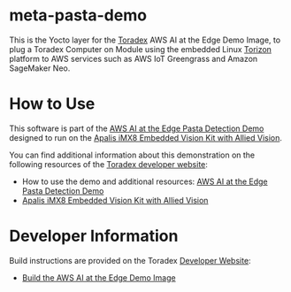 # meta-pasta-demo #

This is the Yocto layer for the [Toradex](https://www.toradex.com/) AWS AI at
the Edge Demo Image, to plug a Toradex Computer on Module using
the embedded Linux [Torizon](https://www.toradex.com/operating-systems/torizon)
platform to AWS services such as AWS IoT Greengrass and Amazon SageMaker Neo.

# How to Use #

This software is part of the [AWS AI at the Edge Pasta Detection Demo](https://developer.toradex.com/knowledge-base/object-detection-demo-with-aws-sagemaker-neo-and-torizon)
designed to run on the [Apalis iMX8 Embedded Vision Kit with Allied Vision](https://developer.toradex.com/knowledge-base/apalis-imx8-embedded-vision-kit-with-allied-vision).

You can find additional information about this demonstration on the following
resources of the [Toradex developer website](https://developer.toradex.com/):

- How to use the demo and additional resources:
[AWS AI at the Edge Pasta Detection Demo](https://developer.toradex.com/knowledge-base/object-detection-demo-with-aws-sagemaker-neo-and-torizon)
- [Apalis iMX8 Embedded Vision Kit with Allied Vision](https://developer.toradex.com/knowledge-base/apalis-imx8-embedded-vision-kit-with-allied-vision)

# Developer Information #

Build instructions are provided on the Toradex [Developer Website](https://developer.toradex.com/):

- [Build the AWS AI at the Edge Demo Image](https://developer.toradex.com/knowledge-base/build-the-aws-ai-at-the-edge-demo-image)